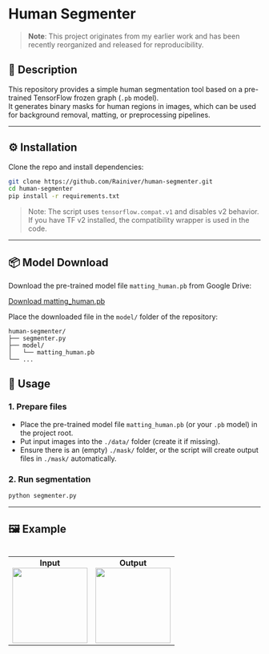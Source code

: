 # Human Segmenter

> **Note**: This project originates from my earlier work and has been recently reorganized and released for reproducibility.

## 📌 Description
This repository provides a simple human segmentation tool based on a pre-trained TensorFlow frozen graph (`.pb` model).  
It generates binary masks for human regions in images, which can be used for background removal, matting, or preprocessing pipelines.

---

## ⚙️ Installation
Clone the repo and install dependencies:

```bash
git clone https://github.com/Rainiver/human-segmenter.git
cd human-segmenter
pip install -r requirements.txt
```

> Note: The script uses `tensorflow.compat.v1` and disables v2 behavior. If you have TF v2 installed, the compatibility wrapper is used in the code.

---

## 📦 Model Download  

Download the pre-trained model file `matting_human.pb` from Google Drive:

[Download matting_human.pb](https://drive.google.com/file/d/1deOGzwQ_yLIgJfncsya4wBVR3A2HKpWE/view?usp=drive_link)

Place the downloaded file in the `model/` folder of the repository:  

```text
human-segmenter/
├── segmenter.py
├── model/
│   └── matting_human.pb
└── ...
```

## 🚀 Usage

### 1. Prepare files
- Place the pre-trained model file `matting_human.pb` (or your `.pb` model) in the project root.
- Put input images into the `./data/` folder (create it if missing).
- Ensure there is an (empty) `./mask/` folder, or the script will create output files in `./mask/` automatically.

### 2. Run segmentation
```bash
python segmenter.py
```

---

## 🖼️ Example

<div style="display: flex; align-items: flex-start;">
<table>
  <tr>
    <td align="center">
      <b>Input</b><br>
      <img src="example/input.jpg" width="150"/>
    </td>
    <td align="center">
      <b>Output</b><br>
      <img src="example/output.jpg" width="150"/>
    </td>
  </tr>
</table>

